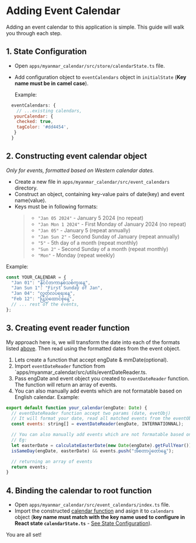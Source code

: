 # Adding Event Calendar

Adding an event calendar to this application is simple. This guide will walk you through each step.

## 1. State Configuration

- Open `apps/myanmar_calendar/src/store/calendarState.ts` file.
- Add configuration object to `eventCalendars` object in `initialState` (**Key name must be in camel case**).

  Example:

```js
  eventCalendars: {
    // ...existing calendars,
   yourCalendar: {
    checked: true,
    tagColor: '#dd4454',
   }
  }
```

## 2. Constructing event calendar object

_Only for events, formatted based on Western calendar dates._

- Create a new file in `apps/myanmar_calendar/src/event_calendars` directory.
- Construct an object, containing key-value pairs of date(key) and event name(value).
- Keys must be in following formats:
  > - `"Jan 05 2024"` - January 5 2024 (no repeat)
  > - `"Jan Mon 1 2024"` - First Monday of January 2024 (no repeat)
  > - `"Jan 05"` - January 5 (repeat annually)
  > - `"Jan Sun 2"` - Second Sunday of January (repeat annually)
  > - `"5"` - 5th day of a month (repeat monthly)
  > - `"Sun 2"` - Second Sunday of a month (repeat monthly)
  > - `"Mon"` - Monday (repeat weekly)

Example:

```js
const YOUR_CALENDAR = {
  "Jan 01": "နိုင်ငံတကာနှစ်သစ်ကူးနေ့",
  "Jan Sun 1": "First Sunday of Jan",
  "Jan 04": "လွတ်လပ်ရေးနေ့",
  "Feb 12": "ပြည်‌ထောင်စုနေ့",
  // ... rest of the events,
};
```

## 3. Creating event reader function

My approach here is, we will transform the date into each of the formats listed [above](#2-constructing-event-calendar-object). Then read using the formatted dates from the event object.

1. Lets create a function that accept engDate & mmDate(optional).
2. Import `eventDateReader` function from `apps/myanmar_calendar/src/utils/eventDateReader.ts.
3. Pass engDate and event object you created to `eventDateReader` function. The function will return an array of events.
4. You can also manually add events which are not formatable based on English calendar.
   Example:

```js
export default function your_calendar(engDate: Date) {
  // eventDateReader function accept two params (date, evetObj)
  // It will format your date, read all matched events from the eventObj and finally return an array of events
  const events: string[] = eventDateReader(engDate, INTERNATIONNAL);

  // You can also manually add events which are not formatable based on English calendar.
  // Eg:
  let easterDate = calculateEasterDate(new Date(engDate).getFullYear());
  isSameDay(engDate, easterDate) && events.push("အီစတာပွဲတော်နေ့");

  // returning an array of events
  return events;
}
```

## 4. Binding the calendar to root function

- Open `apps/myanmar_calendar/src/event_calendars/index.ts` file.
- Import the constructed [calendar function](#3-creating-event-reader-function) and asign it to `calendars` object (**key name must match with the key name used to configure in React state `calendarState.ts`** - [See State Configuration](#1-state-configuration)).

You are all set!
